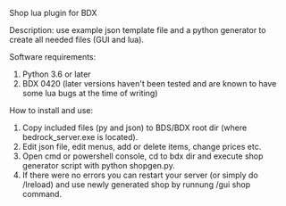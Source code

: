 Shop lua plugin for BDX

Description: use example json template file and a python generator to create all needed files (GUI and lua).

Software requirements:
1. Python 3.6 or later
2. BDX 0420 (later versions haven't been tested and are known to have some lua bugs at the time of writing)

How to install and use:
1. Copy included files (py and json) to BDS/BDX root dir (where bedrock_server.exe is located).
2. Edit json file, edit menus, add or delete items, change prices etc.
3. Open cmd or powershell console, cd to bdx dir and execute shop generator script with python shopgen.py.
4. If there were no errors you can restart your server  (or simply do /lreload) and use newly generated shop by runnung /gui shop command.
